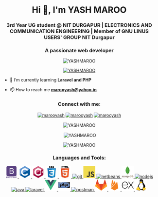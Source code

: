 <div>
<h1 align="center">Hi 👋, I'm YASH MAROO</h1>
<h3 align="center">3rd Year UG student @ NIT DURGAPUR | ELECTRONICS AND COMMUNICATION ENGINEERING | Member of GNU LINUS USERS' GROUP NIT Durgapur</h3>
<h3 align="center">A passionate web developer</h3>

<p align="center"> <img src="https://komarev.com/ghpvc/?username=YASHMAROO&label=Profile%20views&color=0e75b6&style=flat" alt="YASHMAROO" /> </p>

<p align="center"> <a href="https://github.com/ryo-ma/github-profile-trophy"><img src="https://github-profile-trophy.vercel.app/?username=YASHMAROO" alt="YASHMAROO" /></a> </p>

- 🌱 I’m currently learning **Laravel and PHP** 

- 📫 How to reach me **marooyash@yahoo.in**

<h3 align="center">Connect with me:</h3>
<p align="center">
<a href="https://www.linkedin.com/in/yash-m-840830133/" target="blank"><img align="center" src="https://raw.githubusercontent.com/rahuldkjain/github-profile-readme-generator/master/src/images/icons/Social/linked-in-alt.svg" alt="marooyash" height="30" width="40" /></a>
<a href="https://www.facebook.com/yash.maroo/" target="blank"><img align="center" src="https://raw.githubusercontent.com/rahuldkjain/github-profile-readme-generator/master/src/images/icons/Social/facebook.svg" alt="marooyash" height="30" width="40" /></a>
<a href="https://www.instagram.com/marooyash/" target="blank"><img align="center" src="https://raw.githubusercontent.com/rahuldkjain/github-profile-readme-generator/master/src/images/icons/Social/instagram.svg" alt="marooyash" height="30" width="40" /></a>
</p>

<p align="center"><img align="center" src="https://github-readme-stats.vercel.app/api/top-langs?username=YASHMAROO&show_icons=true&locale=en&layout=compact" alt="YASHMAROO" /></p>

<p align="center">&nbsp;<img align="center" src="https://github-readme-stats.vercel.app/api?username=YASHMAROO&show_icons=true&locale=en" alt="YASHMAROO" /></p>

<p align="center"><img align="center" src="https://github-readme-streak-stats.herokuapp.com/?user=YASHMAROO&" alt="YASHMAROO" /></p>

<h3 align="center">Languages and Tools:</h3>
<p align="center"> 
<a href="https://getbootstrap.com" target="_blank"> 
    <img src="https://raw.githubusercontent.com/devicons/devicon/master/icons/bootstrap/bootstrap-plain-wordmark.svg" alt="bootstrap" width="40" height="40"/> 
</a> 
<a href="https://www.cprogramming.com/" target="_blank"> 
    <img src="https://raw.githubusercontent.com/devicons/devicon/master/icons/c/c-original.svg" alt="c" width="40" height="40"/> 
</a> 
<a href="https://www.w3schools.com/cpp/" target="_blank"> 
    <img src="https://raw.githubusercontent.com/devicons/devicon/master/icons/cplusplus/cplusplus-original.svg" alt="cplusplus" width="40" height="40"/> 
</a>
<a href="https://www.w3schools.com/css/" target="_blank"> 
    <img src="https://raw.githubusercontent.com/devicons/devicon/master/icons/css3/css3-original-wordmark.svg" alt="css3" width="40" height="40"/> 
</a> 
<a href="https://www.w3.org/html/" target="_blank"> 
    <img src="https://raw.githubusercontent.com/devicons/devicon/master/icons/html5/html5-original-wordmark.svg" alt="html5" width="40" height="40"/> 
</a> 
<a href="https://git-scm.com/" target="_blank"> 
    <img src="https://www.vectorlogo.zone/logos/git-scm/git-scm-icon.svg" alt="git" width="40" height="40"/> 
</a> 
<a href="https://developer.mozilla.org/en-US/docs/Web/JavaScript" target="_blank"> 
    <img src="https://raw.githubusercontent.com/devicons/devicon/master/icons/javascript/javascript-original.svg" alt="javascript" width="40" height="40"/> 
</a> 
<a href="https://netbeans.apache.org/" target="_blank"> 
    <img src="https://github.com/get-icon/geticon/blob/master/icons/netbeans.svg" alt="netbeans" width="40" height="40"/> 
</a>
<a href="https://www.mongodb.com/" target="_blank"> 
    <img src="https://raw.githubusercontent.com/devicons/devicon/master/icons/mongodb/mongodb-original-wordmark.svg" alt="mongodb" width="40" height="40"/> 
</a> 
<a href="https://nodejs.org/en/" target="_blank"> 
    <img src="https://github.com/get-icon/geticon/blob/master/icons/nodejs-icon.svg" alt="nodejs" width="40" height="40"/> 
</a> 
<a href="https://www.java.com/en/" target="_blank"> 
    <img src="https://github.com/get-icon/geticon/blob/master/icons/java.svg" alt="java" width="40" height="40"/> 
</a> 
<a href="https://laravel.com/" target="_blank"> 
    <img src="https://github.com/get-icon/geticon/blob/master/icons/laravel.svg" alt="laravel" width="40" height="40"/> 
</a> 
<a href="https://vuejs.org/v2/guide/" target="_blank"> 
    <img src="https://github.com/devicons/devicon/blob/master/icons/vuejs/vuejs-original.svg" alt="vuejs" width="40" height="40"/> 
</a>
<a href="https://www.php.net/" target="_blank"> 
    <img src="https://github.com/devicons/devicon/blob/master/icons/php/php-original.svg" alt="php" width="40" height="40"/> 
</a>
<a href="https://postman.com" target="_blank"> 
    <img src="https://www.vectorlogo.zone/logos/getpostman/getpostman-icon.svg" alt="postman" width="40" height="40"/> 
</a>
<a href="https://gitlab.com/" target="_blank"> 
    <img src="https://github.com/devicons/devicon/blob/master/icons/gitlab/gitlab-original.svg" alt="gitlab" width="40" height="40"/> 
</a>
<a href="https://firebase.google.com/" target="_blank"> 
    <img src="https://github.com/devicons/devicon/blob/master/icons/firebase/firebase-plain.svg" alt="firebase" width="40" height="40"/> 
</a>
<a href="https://expressjs.com/" target="_blank"> 
    <img src="https://github.com/devicons/devicon/blob/master/icons/express/express-original.svg" alt="express" width="40" height="40"/> 
</a>
<a href="https://www.linux.org/" target="_blank"> 
    <img src="https://raw.githubusercontent.com/devicons/devicon/master/icons/linux/linux-original.svg" alt="linux" width="40" height="40"/> 
</a>

</p>
</div>
